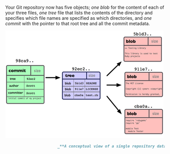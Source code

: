Your Git repository now has five objects; _one blob_ for the content of each of your three files, _one tree_ file that lists the contents of the directory and specifies which file names are specified as which directories, and _one commit_ with the pointer to that root tree and all the commit metadata.

![](/assets/img4.png)

```markdown
                       _**A conceptual view of a single repository data**_
```



